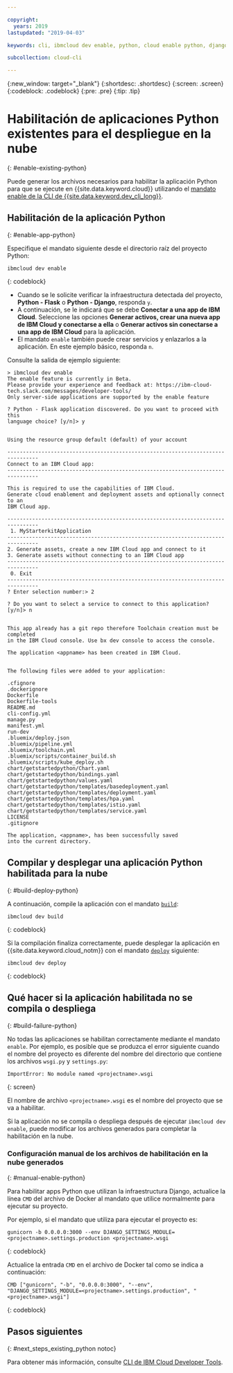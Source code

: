 ```yaml
---

copyright:
  years: 2019
lastupdated: "2019-04-03"

keywords: cli, ibmcloud dev enable, python, cloud enable python, django, deploy python, build python, python debug, python troubleshoot, python cloud help

subcollection: cloud-cli

---
```


{:new_window: target="_blank"}
{:shortdesc: .shortdesc}
{:screen: .screen}
{:codeblock: .codeblock}
{:pre: .pre}
{:tip: .tip}

# Habilitación de aplicaciones Python existentes para el despliegue en la nube
{: #enable-existing-python}

Puede generar los archivos necesarios para habilitar la aplicación Python para que se ejecute en
{{site.data.keyword.cloud}} utilizando el [mandato enable de la CLI de {{site.data.keyword.dev_cli_long}}](/docs/cli/idt?topic=cloud-cli-idt-cli#enable).

## Habilitación de la aplicación Python
{: #enable-app-python}

Especifique el mandato siguiente desde el directorio raíz del proyecto Python:
```
ibmcloud dev enable
```
{: codeblock}

* Cuando se le solicite verificar la infraestructura detectada del proyecto, **Python - Flask** o **Python - Django**, responda `y`. 
* A continuación, se le indicará que se debe **Conectar a una app de IBM Cloud**. Seleccione las opciones **Generar activos, crear una nueva app de IBM Cloud y conectarse a ella** o **Generar activos sin conectarse a una app de IBM Cloud** para la aplicación.
* El mandato `enable` también puede crear servicios y enlazarlos a la aplicación. En este ejemplo básico, responda
`n`.

Consulte la salida de ejemplo siguiente:
```
> ibmcloud dev enable
The enable feature is currently in Beta.
Please provide your experience and feedback at: https://ibm-cloud-tech.slack.com/messages/developer-tools/
Only server-side applications are supported by the enable feature

? Python - Flask application discovered. Do you want to proceed with this
language choice? [y/n]> y


Using the resource group default (default) of your account

--------------------------------------------------------------------------------
Connect to an IBM Cloud app:
--------------------------------------------------------------------------------

This is required to use the capabilities of IBM Cloud.
Generate cloud enablement and deployment assets and optionally connect to an
IBM Cloud app.

--------------------------------------------------------------------------------
 1. MyStarterkitApplication
--------------------------------------------------------------------------------
2. Generate assets, create a new IBM Cloud app and connect to it
3. Generate assets without connecting to an IBM Cloud app
--------------------------------------------------------------------------------
 0. Exit
--------------------------------------------------------------------------------
? Enter selection number:> 2

? Do you want to select a service to connect to this application? [y/n]> n


This app already has a git repo therefore Toolchain creation must be completed
in the IBM Cloud console. Use bx dev console to access the console.

The application <appname> has been created in IBM Cloud.


The following files were added to your application:

.cfignore
.dockerignore
Dockerfile
Dockerfile-tools
README.md
cli-config.yml
manage.py
manifest.yml
run-dev
.bluemix/deploy.json
.bluemix/pipeline.yml
.bluemix/toolchain.yml
.bluemix/scripts/container_build.sh
.bluemix/scripts/kube_deploy.sh
chart/getstartedpython/Chart.yaml
chart/getstartedpython/bindings.yaml
chart/getstartedpython/values.yaml
chart/getstartedpython/templates/basedeployment.yaml
chart/getstartedpython/templates/deployment.yaml
chart/getstartedpython/templates/hpa.yaml
chart/getstartedpython/templates/istio.yaml
chart/getstartedpython/templates/service.yaml
LICENSE
.gitignore

The application, <appname>, has been successfully saved
into the current directory.
```

## Compilar y desplegar una aplicación Python habilitada para la nube
{: #build-deploy-python}

A continuación, compile la aplicación con el mandato [`build`](/docs/cli/idt?topic=cloud-cli-idt-cli#build):
```
ibmcloud dev build
```
{: codeblock}

Si la compilación finaliza correctamente, puede desplegar la aplicación en
{{site.data.keyword.cloud_notm}} con el mandato [`deploy`](/docs/cli/idt?topic=cloud-cli-idt-cli#deploy) siguiente:
```
ibmcloud dev deploy
```
{: codeblock}

## Qué hacer si la aplicación habilitada no se compila o despliega
{: #build-failure-python}

No todas las aplicaciones se habilitan correctamente mediante el mandato `enable`. Por ejemplo, es posible que se produzca el error siguiente cuando el nombre del proyecto es diferente del nombre del directorio que contiene los archivos
`wsgi.py` y `settings.py`:
```
ImportError: No module named <projectname>.wsgi
```
{: screen}

El nombre de archivo `<projectname>.wsgi` es el nombre del proyecto que se va a habilitar.

Si la aplicación no se compila o despliega después de ejecutar `ibmcloud dev enable`, puede modificar los archivos generados para completar la habilitación en la nube.

### Configuración manual de los archivos de habilitación en la nube generados
{: #manual-enable-python}

Para habilitar apps Python que utilizan la infraestructura Django, actualice la línea
`CMD` del archivo de Docker al mandato que utilice normalmente para ejecutar su proyecto.

Por ejemplo, si el mandato que utiliza para ejecutar el proyecto es:
```
gunicorn -b 0.0.0.0:3000 --env DJANGO_SETTINGS_MODULE=<projectname>.settings.production <projectname>.wsgi
```
{: codeblock}

Actualice la entrada `CMD` en el archivo de Docker tal como se indica a continuación:
```
CMD ["gunicorn", "-b", "0.0.0.0:3000", "--env", "DJANGO_SETTINGS_MODULE=<projectname>.settings.production", "<projectname>.wsgi"]
```
{: codeblock}

## Pasos siguientes
{: #next_steps_existing_python notoc}

Para obtener más información, consulte [CLI de IBM Cloud Developer Tools](/docs/cli/idt?topic=cloud-cli-idt-cli#idt-cli).
